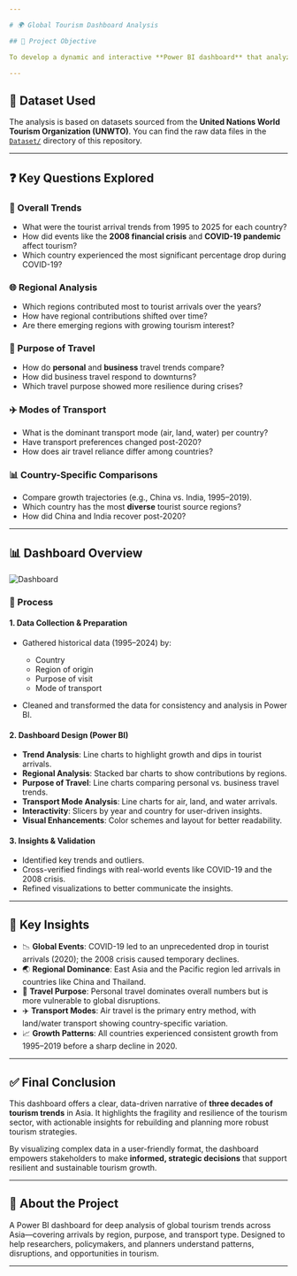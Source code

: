 ```yaml
---

# 🌍 Global Tourism Dashboard Analysis

## 📌 Project Objective

To develop a dynamic and interactive **Power BI dashboard** that analyzes global tourist arrival trends across major Asian countries. The goal is to uncover growth patterns, declines during global events, and regional contributions—ultimately offering **actionable insights** for policymakers and industry stakeholders to support **sustainable tourism development**.

---
```


## 📂 Dataset Used

The analysis is based on datasets sourced from the **United Nations World Tourism Organization (UNWTO)**.
You can find the raw data files in the [`Dataset/`](./Dataset) directory of this repository.

---

## ❓ Key Questions Explored

### 🧭 Overall Trends

* What were the tourist arrival trends from 1995 to 2025 for each country?
* How did events like the **2008 financial crisis** and **COVID-19 pandemic** affect tourism?
* Which country experienced the most significant percentage drop during COVID-19?

### 🌐 Regional Analysis

* Which regions contributed most to tourist arrivals over the years?
* How have regional contributions shifted over time?
* Are there emerging regions with growing tourism interest?

### 🎯 Purpose of Travel

* How do **personal** and **business** travel trends compare?
* How did business travel respond to downturns?
* Which travel purpose showed more resilience during crises?

### ✈️ Modes of Transport

* What is the dominant transport mode (air, land, water) per country?
* Have transport preferences changed post-2020?
* How does air travel reliance differ among countries?

### 📊 Country-Specific Comparisons

* Compare growth trajectories (e.g., China vs. India, 1995–2019).
* Which country has the most **diverse** tourist source regions?
* How did China and India recover post-2020?

---

## 📊 Dashboard Overview
![Dashboard](https://github.com/user-attachments/assets/eca9a6e4-7d7b-4a9c-a69a-19bd347baaba)


### 🔧 Process

#### 1. **Data Collection & Preparation**

* Gathered historical data (1995–2024) by:

  * Country
  * Region of origin
  * Purpose of visit
  * Mode of transport
* Cleaned and transformed the data for consistency and analysis in Power BI.

#### 2. **Dashboard Design (Power BI)**

* **Trend Analysis**: Line charts to highlight growth and dips in tourist arrivals.
* **Regional Analysis**: Stacked bar charts to show contributions by regions.
* **Purpose of Travel**: Line charts comparing personal vs. business travel trends.
* **Transport Mode Analysis**: Line charts for air, land, and water arrivals.
* **Interactivity**: Slicers by year and country for user-driven insights.
* **Visual Enhancements**: Color schemes and layout for better readability.

#### 3. **Insights & Validation**

* Identified key trends and outliers.
* Cross-verified findings with real-world events like COVID-19 and the 2008 crisis.
* Refined visualizations to better communicate the insights.

---

## 📌 Key Insights

* 📉 **Global Events**: COVID-19 led to an unprecedented drop in tourist arrivals (2020); the 2008 crisis caused temporary declines.
* 🌏 **Regional Dominance**: East Asia and the Pacific region led arrivals in countries like China and Thailand.
* 🧳 **Travel Purpose**: Personal travel dominates overall numbers but is more vulnerable to global disruptions.
* ✈️ **Transport Modes**: Air travel is the primary entry method, with land/water transport showing country-specific variation.
* 📈 **Growth Patterns**: All countries experienced consistent growth from 1995–2019 before a sharp decline in 2020.

---

## ✅ Final Conclusion

This dashboard offers a clear, data-driven narrative of **three decades of tourism trends** in Asia. It highlights the fragility and resilience of the tourism sector, with actionable insights for rebuilding and planning more robust tourism strategies.

By visualizing complex data in a user-friendly format, the dashboard empowers stakeholders to make **informed, strategic decisions** that support resilient and sustainable tourism growth.

---

## 🧠 About the Project

A Power BI dashboard for deep analysis of global tourism trends across Asia—covering arrivals by region, purpose, and transport type. Designed to help researchers, policymakers, and planners understand patterns, disruptions, and opportunities in tourism.

---

